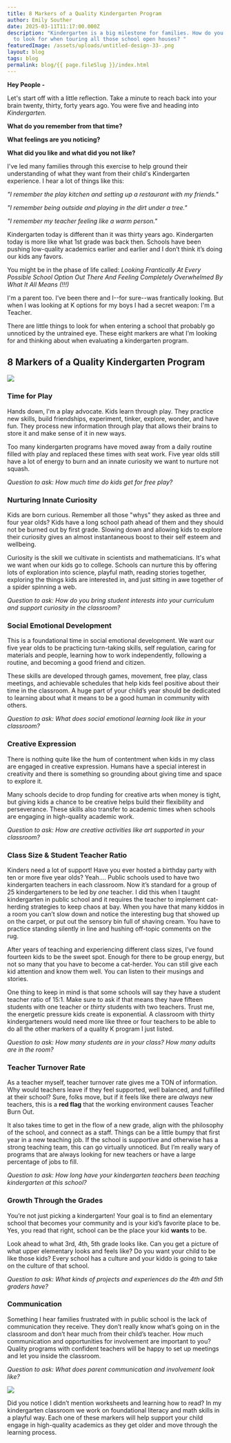 ```yaml
---
title: 8 Markers of a Quality Kindergarten Program
author: Emily Souther
date: 2025-03-11T11:17:00.000Z
description: "Kindergarten is a big milestone for families. How do you know what
  to look for when touring all those school open houses? "
featuredImage: /assets/uploads/untitled-design-33-.png
layout: blog
tags: blog
permalink: blog/{{ page.fileSlug }}/index.html
---
```

**Hey People -** 

Let's start off with a little reflection. Take a minute to reach back into your brain twenty, thirty, forty years ago. You were five and heading into *Kindergarten.*

**What do you remember from that time?**

**What feelings are you noticing?**

**What did you like and what did you not like?**

I've led many families through this exercise to help ground their understanding of what they want from their child's Kindergarten experience. I hear a lot of things like this:

*"I remember the play kitchen and setting up a restaurant with my friends."*

*"I remember being outside and playing in the dirt under a tree."*

*"I remember my teacher feeling like a warm person."*

Kindergarten today is different than it was thirty years ago. Kindergarten today is more like what 1st grade was back then. Schools have been pushing low-quality academics earlier and earlier and I don’t think it’s doing our kids any favors. 

You might be in the phase of life called: *Looking Frantically At Every Possible School Option Out There And Feeling Completely Overwhelmed By What It All Means (!!!)* 

I'm a parent too. I’ve been there and I--for sure--was frantically looking. But when I was looking at K options for my boys I had a secret weapon: I'm a Teacher. 

There are little things to look for when entering a school that probably go unnoticed by the untrained eye. These eight markers are what I'm looking for and thinking about when evaluating a kindergarten program.

## 8 Markers of a Quality Kindergarten Program

![](/assets/uploads/photobanner-1-.png)

### **Time for Play**

Hands down, I'm a play advocate. Kids learn through play. They practice new skills, build friendships, experiment, tinker, explore, wonder, and have fun. They process new information through play that allows their brains to store it and make sense of it in new ways. 

Too many kindergarten programs have moved away from a daily routine filled with play and replaced these times with seat work. Five year olds still have a lot of energy to burn and an innate curiosity we want to nurture not squash. 

*Question to ask: How much time do kids get for free play?*

### **Nurturing Innate Curiosity**

Kids are born curious. Remember all those "whys" they asked as three and four year olds? Kids have a long school path ahead of them and they should not be burned out by first grade. Slowing down and allowing kids to explore their curiosity gives an almost instantaneous boost to their self esteem and wellbeing. 

Curiosity is the skill we cultivate in scientists and mathematicians. It's what we want when our kids go to college. Schools can nurture this by offering lots of exploration into science, playful math, reading stories together, exploring the things kids are interested in, and just sitting in awe together of a spider spinning a web.

*Question to ask: How do you bring student interests into your curriculum and support curiosity in the classroom?*  

### **Social Emotional Development**

This is a foundational time in social emotional development. We want our five year olds to be practicing turn-taking skills, self regulation, caring for materials and people, learning how to work independently, following a routine, and becoming a good friend and citizen. 

These skills are developed through games, movement, free play, class meetings, and achievable schedules that help kids feel positive about their time in the classroom. A huge part of your child’s year should be dedicated to learning about what it means to be a good human in community with others. 

*Question to ask: What does social emotional learning look like in your classroom?* 

### **Creative Expression**

There is nothing quite like the hum of contentment when kids in my class are engaged in creative expression. Humans have a special interest in creativity and there is something so grounding about giving time and space to explore it. 

Many schools decide to drop funding for creative arts when money is tight, but giving kids a chance to be creative helps build their flexibility and perseverance. These skills also transfer to academic times when schools are engaging in high-quality academic work. 

*Question to ask: How are creative activities like art supported in your classroom?* 

### **Class Size & Student Teacher Ratio**

Kinders need a lot of support! Have you ever hosted a birthday party with ten or more five year olds? Yeah…. Public schools used to have two kindergarten teachers in each classroom. Now it’s standard for a group of 25 kindergarteners to be led by *one* teacher. I did this when I taught kindergarten in public school and it requires the teacher to implement cat-herding strategies to keep chaos at bay. When you have that many kiddos in a room you can’t slow down and notice the interesting bug that showed up on the carpet, or put out the sensory bin full of shaving cream. You have to practice standing silently in line and hushing off-topic comments on the rug. 

After years of teaching and experiencing different class sizes, I’ve found fourteen kids to be the sweet spot. Enough for there to be group energy, but not so many that you have to become a cat-herder. You can still give each kid attention and know them well. You can listen to their musings and stories. 

One thing to keep in mind is that some schools will say they have a student teacher ratio of 15:1. Make sure to ask if that means they have fifteen students with one teacher or *thirty* students with two teachers. Trust me, the energetic pressure kids create is exponential. A classroom with thirty kindergarteners would need more like three or four teachers to be able to do all the other markers of a quality K program I just listed. 

*Question to ask: How many students are in your class? How many adults are in the room?*

### **Teacher Turnover Rate**

As a teacher myself, teacher turnover rate gives me a TON of information. Why would teachers leave if they feel supported, well balanced, and fulfilled at their school? Sure, folks move, but if it feels like there are *always* new teachers, this is a **red flag** that the working environment causes Teacher Burn Out. 

It also takes time to get in the flow of a new grade, align with the philosophy of the school, and connect as a staff. Things can be a little bumpy that first year in a new teaching job. If the school is supportive and otherwise has a strong teaching team, this can go virtually unnoticed. But I’m really wary of programs that are always looking for new teachers or have a large percentage of jobs to fill. 

*Question to ask: How long have your kindergarten teachers been teaching kindergarten at this school?*

### **Growth Through the Grades**

You’re not just picking a kindergarten! Your goal is to find an elementary school that becomes your community and is your kid’s favorite place to be. Yes, you read that right, school can be the place your kid **wants** to be. 

Look ahead to what 3rd, 4th, 5th grade looks like. Can you get a picture of what upper elementary looks and feels like? Do you want your child to be like those kids? Every school has a culture and your kiddo is going to take on the culture of that school. 

*Question to ask: What kinds of projects and experiences do the 4th and 5th graders have?* 

### **Communication**

Something I hear families frustrated with in public school is the lack of communication they receive. They don’t really know what’s going on in the classroom and don’t hear much from their child’s teacher. How much communication and opportunities for involvement are important to you? Quality programs with confident teachers will be happy to set up meetings and let you inside the classroom. 

*Question to ask: What does parent communication and involvement look like?* 

![](/assets/uploads/copy-of-photobanner.png)

Did you notice I didn’t mention worksheets and learning how to read? In my kindergarten classroom we work on foundational literacy and math skills in a playful way. Each one of these markers will help support your child engage in high-quality academics as they get older and move through the learning process.
